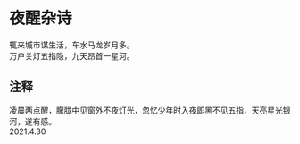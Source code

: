 # 夜醒杂诗
   
辄来城市谋生活，车水马龙岁月多。   
万户关灯五指隐，九天昂首一星河。   
   
## 注释
   
凌晨两点醒，朦胧中见窗外不夜灯光，忽忆少年时入夜即黑不见五指，天亮星光银河，遂有感。   
2021.4.30